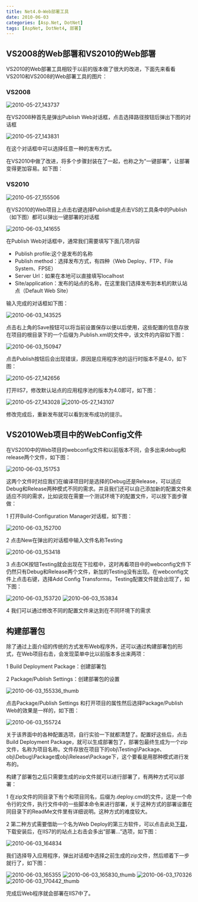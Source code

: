 ```yaml
---
title: Net4.0—Web部署工具
date: 2010-06-03
categories: [Asp.Net, DotNet]
tags: [AspNet, DotNet4, 部署]
---
```


## VS2008的Web部署和VS2010的Web部署

VS2010的Web部署工具相较于以前的版本做了很大的改进，下面先来看看VS2010和VS2008的Web部署工具的图片：

### VS2008

![2010-05-27_143737](http://oec2003.qiniudn.com/2010-05-27_143737.png)

在VS2008种首先是弹出Publish Web对话框，点击选择路径按钮后弹出下图的对话框

![2010-05-27_143831](http://oec2003.qiniudn.com/2010-05-27_143831.png)

在这个对话框中可以选择任意一种的发布方式。

在VS2010中做了改进，将多个步骤封装在了一起，也称之为“一键部署”，让部署变得更加容易。如下图：

### VS2010

![2010-05-27_155506](http://oec2003.qiniudn.com/2010-05-27_155506.png)

在VS2010的Web项目上点击右键选择Publish或是点击VS的工具条中的Publish（如下图）都可以弹出一键部署的对话框

![2010-06-03_141655](http://oec2003.qiniudn.com/2010-06-03_141655.png)

在Publish Web对话框中，通常我们需要填写下面几项内容

* Publish profile:这个是发布的名称
* Publish method：选择发布方式，有四种（Web Deploy、FTP、File System、FPSE）
* Server Url：如果在本地可以直接填写localhost
* Site/application：发布的站点的名称，在这里我们选择发布到本机的默认站点（Default Web Site）

输入完成的对话框如下图：

![2010-06-03_143525](http://oec2003.qiniudn.com/2010-06-03_143525.png)

点击右上角的Save按钮可以将当前设置保存以便以后使用，这些配置的信息存放在项目的根目录下的一个后缀为.Publish.xml的文件中，该文件的内容如下图：

![2010-06-03_150947](http://oec2003.qiniudn.com/2010-06-03_150947.png)

点击Publish按钮后会出现错误，原因是应用程序池的运行时版本不是4.0，如下图：

![2010-05-27_142656](http://oec2003.qiniudn.com/2010-05-27_142656.png)

打开IIS7，修改默认站点的应用程序池的版本为4.0即可，如下图：

![2010-05-27_143028](http://oec2003.qiniudn.com/2010-05-27_143028.png)
![2010-05-27_143107](http://oec2003.qiniudn.com/2010-05-27_143107.png)

修改完成后，重新发布就可以看到发布成功的提示。

## VS2010Web项目中的WebConfig文件

在VS2010中的Web项目的webconfig文件和以前版本不同，会多出来debug和release两个文件，如下图：

![2010-06-03_151753](http://oec2003.qiniudn.com/2010-06-03_151753.png)

这两个文件时对应我们在编译项目时是选择的Debug还是Release，可以适应Debug和Release两种模式不同的需求。并且我们还可以自己添加新的配置文件来适应不同的需求，比如说现在需要一个测试环境下的配置文件，可以按下面步骤做：

1 打开Build-Configuration Manager对话框，如下图：

![2010-06-03_152700](http://oec2003.qiniudn.com/2010-06-03_152700.png)

2 点击New在弹出的对话框中输入文件名称Testing

![2010-06-03_153418](http://oec2003.qiniudn.com/2010-06-03_153418.png)

3 点击OK按钮Testing就会出现在下拉框中，这时再看项目中的webconfig文件下仍然只有Debug和Release两个文件，新加的Testing没有出现。在webconfig文件上点击右键，选择Add Config Transforms，Testing配置文件就会出现了，如下图：

![2010-06-03_153720](http://oec2003.qiniudn.com/2010-06-03_153720.png)
![2010-06-03_153834](http://oec2003.qiniudn.com/2010-06-03_153834.png)

4 我们可以通过修改不同的配置文件来达到在不同环境下的需求

## 构建部署包

除了通过上面介绍的传统的方式发布Web程序外，还可以通过构建部署包的形式，在Web项目右击，会发现菜单中比以前版本多出来两项：

1 Build Deployment Package：创建部署包

2 Package/Publish Settings：创建部署包的设置

![2010-06-03_155336_thumb](http://oec2003.qiniudn.com/2010-06-03_155336_thumb.png)

点击Package/Publish Settings 和打开项目的属性然后选择Package/Publish Web的效果是一样的，如下图：

![2010-06-03_155724](http://oec2003.qiniudn.com/2010-06-03_155724.png)

关于该界面中的各种配置选项，自行实验一下就都清楚了。配置好这些后，点击Build Deployment Package，就可以生成部署包了，部署包最终生成为一个zip文件，名称为项目名称。文件存放在项目下的obj\Testing\Package、obj\Debug\Package或obj\Release\Package下，这个要看是用那种模式进行发布的。

构建了部署包之后只需要生成的zip文件就可以进行部署了，有两种方式可以部署：

1 在zip文件的同目录下有个和项目同名，后缀为.deploy.cmd的文件，这是一个命令行的文件，执行文件中的一些脚本命令来进行部署，关于这种方式的部署设置在同目录下的ReadMe文件里有详细说明。这种方式的难度较大。

2 第二种方式需要借助一个名为Web Deploy的第三方软件，可以点击此处[下载](http://www.iis.net/download/webdeploy)，下载安装后，在IIS7的的站点上右击会多出“部署…”选项，如下图：

![2010-06-03_164834](http://oec2003.qiniudn.com/2010-06-03_164834.png)

我们选择导入应用程序，弹出对话框中选择之前生成的zip文件，然后顺着下一步就行了，如下图：

![2010-06-03_165355](http://oec2003.qiniudn.com/2010-06-03_165355.png)
![2010-06-03_165830_thumb](http://oec2003.qiniudn.com/2010-06-03_165830_thumb.png)
![2010-06-03_170326](http://oec2003.qiniudn.com/2010-06-03_170326.png)
![2010-06-03_170442_thumb](http://oec2003.qiniudn.com/2010-06-03_170442_thumb.png)

完成后Web程序就会部署在IIS7中了。



